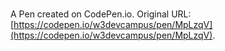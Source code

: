 # 

A Pen created on CodePen.io. Original URL: [https://codepen.io/w3devcampus/pen/MpLzqV](https://codepen.io/w3devcampus/pen/MpLzqV).


